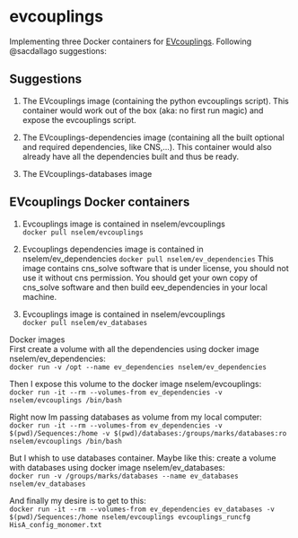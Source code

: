 # evcouplings
Implementing three Docker containers for [EVcouplings](https://github.com/debbiemarkslab/EVcouplings). Following @sacdallago suggestions:  

## Suggestions  
1. The EVcouplings image (containing the python evcouplings script). This container would work out of the box (aka: no first run magic) and expose the evcouplings script.  

2. The EVcouplings-dependencies image (containing all the built optional and required dependencies, like CNS,...). This container would also already have all the dependencies built and thus be ready.  

3.  The EVcouplings-databases image 

## EVcouplings Docker containers  

1. Evcouplings image is contained in nselem/evcouplings  
`docker pull nselem/evcouplings`  
2. Evcouplings dependencies image is contained in nselem/ev_dependencies
`docker pull nselem/ev_dependencies`
This image contains cns_solve software that is under license, you should not use it without cns permission. 
You should get your own copy of cns_solve software and then build eev_dependencies in your local machine.   

3. Evcouplings image is contained in nselem/evcouplings  
`docker pull nselem/ev_databases`  


Docker images  
First create a volume with all the dependencies using docker image nselem/ev_dependencies:    
`docker run -v /opt --name ev_dependencies nselem/ev_dependencies  `   

Then I expose this volume to the docker image nselem/evcouplings:    
`docker run -it --rm --volumes-from ev_dependencies -v nselem/evcouplings /bin/bash  `   

Right now Im passing databases as volume from my local computer:      
`docker run -it --rm --volumes-from ev_dependencies -v $(pwd)/Sequences:/home -v $(pwd)/databases:/groups/marks/databases:ro nselem/evcouplings /bin/bash  `   

But I whish to use databases container. Maybe like this: create a volume with databases using docker image nselem/ev_databases:    
`docker run -v /groups/marks/databases --name ev_databases nselem/ev_databases  `  


And finally my desire is to get to this:  
`docker run -it --rm --volumes-from ev_dependencies ev_databases -v $(pwd)/Sequences:/home nselem/evcouplings evcouplings_runcfg HisA_config_monomer.txt`  

